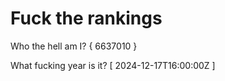 # Fuck the rankings

Who the hell am I?
{ 6637010 }

What fucking year is it?
[ 2024-12-17T16:00:00Z ]
